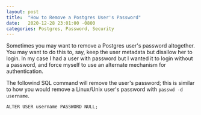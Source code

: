 ```yaml
---
layout: post
title:  "How to Remove a Postgres User's Password"
date:   2020-12-28 23:01:00 -0800
categories: Postgres, Password, Security
---
```


Sometimes you may want to remove a Postgres user's password altogether. You may
want to do this to, say, keep the user metadata but disallow her to login. In my
case I had a user with password but I wanted it to login without a password, and
force myself to use an alternate mechanism for authentication.

The followind SQL command will remove the user's password; this is similar to
how you would remove a Linux/Unix user's password with `passwd -d username`.

    ALTER USER username PASSWORD NULL;


